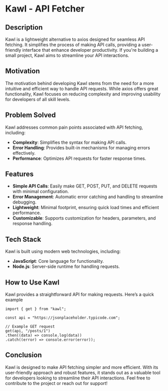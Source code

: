 # Kawl - API Fetcher

## Description

Kawl is a lightweight alternative to axios designed for seamless API fetching. It simplifies the process of making API calls, providing a user-friendly interface that enhance developer productivity. If you're building a small project, Kawl aims to streamline your API interactions.

## Motivation

The motivation behind developing Kawl stems from the need for a more intuitive and efficient way to handle API requests. While axios offers great functionality, Kawl focuses on reducing complexity and improving usability for developers of all skill levels.

## Problem Solved

Kawl addresses common pain points associated with API fetching, including:

- **Complexity**: Simplifies the syntax for making API calls.
- **Error Handling**: Provides built-in mechanisms for managing errors effectively.
- **Performance**: Optimizes API requests for faster response times.

## Features

- **Simple API Calls**: Easily make GET, POST, PUT, and DELETE requests with minimal configuration.
- **Error Management**: Automatic error catching and handling to streamline debugging.
- **Lightweight**: Minimal footprint, ensuring quick load times and efficient performance.
- **Customizable**: Supports customization for headers, parameters, and response handling.

## Tech Stack

Kawl is built using modern web technologies, including:

- **JavaScript**: Core language for functionality.
- **Node.js**: Server-side runtime for handling requests.

## How to Use Kawl

Kawl provides a straightforward API for making requests. Here’s a quick example

```
import { get } from "kawl";

const api = "https://jsonplaceholder.typicode.com";

// Example GET request
get(api, "/posts/1")
.then((data) => console.log(data))
.catch((error) => console.error(error));

```

## Conclusion
Kawl is designed to make API fetching simpler and more efficient. With its user-friendly approach and robust features, it stands out as a valuable tool for developers looking to streamline their API interactions. Feel free to contribute to the project or reach out for support!


